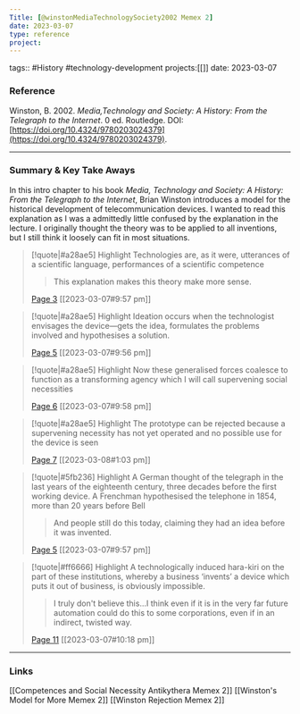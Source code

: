 ```yaml
---
Title: [@winstonMediaTechnologySociety2002 Memex 2]
date: 2023-03-07
type: reference
project:
---
```


tags:: #History #technology-development 
projects:[[]]
date: 2023-03-07

### Reference 

Winston, B. 2002. _Media,Technology and Society: A History: From the Telegraph to the Internet_. 0 ed. Routledge. DOI: [https://doi.org/10.4324/9780203024379](https://doi.org/10.4324/9780203024379).

---

### Summary & Key Take Aways

In this intro chapter to his book *Media, Technology and Society: A History: From the Telegraph to the Internet*, Brian Winston introduces a model for the historical development of telecommunication devices. I wanted to read this explanation as I was a admittedly little confused by the explanation in the lecture. I originally thought the theory was to be applied to all inventions, but I still think it loosely can fit in most situations.

> [!quote|#a28ae5] Highlight
> Technologies are, as it were, utterances of a scientific language, performances of a scientific competence
>
>> This explanation makes this theory make more sense.
>
> [Page 3](zotero://open-pdf/library/items/IUN3NHAA?page=3) [[2023-03-07#9:57 pm]]

> [!quote|#a28ae5] Highlight
> Ideation occurs when the technologist envisages the device—gets the idea, formulates the problems involved and hypothesises a solution.
>
> [Page 5](zotero://open-pdf/library/items/IUN3NHAA?page=5) [[2023-03-07#9:56 pm]]

> [!quote|#a28ae5] Highlight
> Now these generalised forces coalesce to function as a transforming agency which I will call supervening social necessities
>
> [Page 6](zotero://open-pdf/library/items/IUN3NHAA?page=6) [[2023-03-07#9:58 pm]]

> [!quote|#a28ae5] Highlight
> The prototype can be rejected because a supervening necessity has not yet operated and no possible use for the device is seen
>
> [Page 7](zotero://open-pdf/library/items/IUN3NHAA?page=7) [[2023-03-08#1:03 pm]]

> [!quote|#5fb236] Highlight
> A German thought of the telegraph in the last years of the eighteenth century, three decades before the first working device. A Frenchman hypothesised the telephone in 1854, more than 20 years before Bell
>
>> And people still do this today, claiming they had an idea before it was invented.
>
> [Page 5](zotero://open-pdf/library/items/IUN3NHAA?page=5) [[2023-03-07#9:57 pm]]


> [!quote|#ff6666] Highlight
> A technologically induced hara-kiri on the part of these institutions, whereby a business ‘invents’ a device which puts it out of business, is obviously impossible.
>
>> I truly don't believe this...I think even if it is in the very far future automation could do this to some corporations, even if in an indirect, twisted way.
>
> [Page 11](zotero://open-pdf/library/items/IUN3NHAA?page=11) [[2023-03-07#10:18 pm]]

--- 

### Links

[[Competences and Social Necessity Antikythera Memex 2]]
[[Winston's Model for More Memex 2]]
[[Winston Rejection Memex 2]]